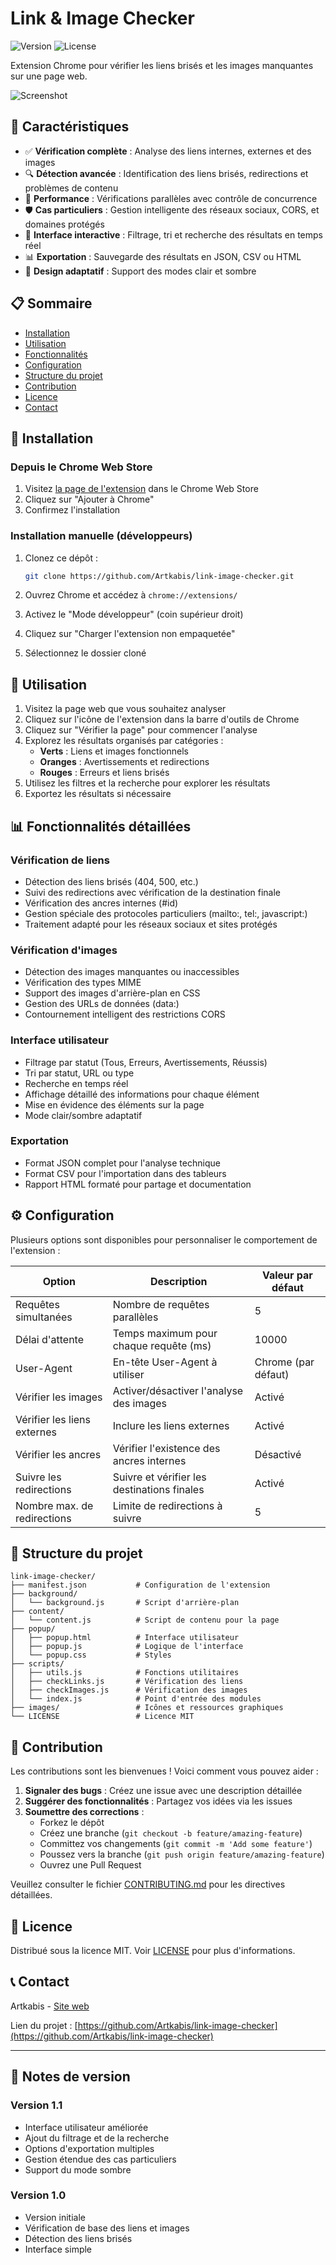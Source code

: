 # Link & Image Checker

![Version](https://img.shields.io/badge/version-1.1-blue)
![License](https://img.shields.io/badge/license-MIT-green)

Extension Chrome pour vérifier les liens brisés et les images manquantes sur une page web.

![Screenshot](images/screenshot.png)

## 🌟 Caractéristiques

- ✅ **Vérification complète** : Analyse des liens internes, externes et des images
- 🔍 **Détection avancée** : Identification des liens brisés, redirections et problèmes de contenu
- 🚀 **Performance** : Vérifications parallèles avec contrôle de concurrence
- 🛡️ **Cas particuliers** : Gestion intelligente des réseaux sociaux, CORS, et domaines protégés
- 🔄 **Interface interactive** : Filtrage, tri et recherche des résultats en temps réel
- 📊 **Exportation** : Sauvegarde des résultats en JSON, CSV ou HTML
- 🎨 **Design adaptatif** : Support des modes clair et sombre

## 📋 Sommaire

- [Installation](#-installation)
- [Utilisation](#-utilisation)
- [Fonctionnalités](#-fonctionnalités-détaillées)
- [Configuration](#-configuration)
- [Structure du projet](#-structure-du-projet)
- [Contribution](#-contribution)
- [Licence](#-licence)
- [Contact](#-contact)

## 🔧 Installation

### Depuis le Chrome Web Store

1. Visitez [la page de l'extension](https://chrome.google.com/webstore/detail/link-image-checker/XXXXXX) dans le Chrome Web Store
2. Cliquez sur "Ajouter à Chrome"
3. Confirmez l'installation

### Installation manuelle (développeurs)

1. Clonez ce dépôt :
   ```bash
   git clone https://github.com/Artkabis/link-image-checker.git
   ```

2. Ouvrez Chrome et accédez à `chrome://extensions/`

3. Activez le "Mode développeur" (coin supérieur droit)

4. Cliquez sur "Charger l'extension non empaquetée"

5. Sélectionnez le dossier cloné

## 🚀 Utilisation

1. Visitez la page web que vous souhaitez analyser
2. Cliquez sur l'icône de l'extension dans la barre d'outils de Chrome
3. Cliquez sur "Vérifier la page" pour commencer l'analyse
4. Explorez les résultats organisés par catégories :
   - **Verts** : Liens et images fonctionnels
   - **Oranges** : Avertissements et redirections
   - **Rouges** : Erreurs et liens brisés
5. Utilisez les filtres et la recherche pour explorer les résultats
6. Exportez les résultats si nécessaire

## 📊 Fonctionnalités détaillées

### Vérification de liens

- Détection des liens brisés (404, 500, etc.)
- Suivi des redirections avec vérification de la destination finale
- Vérification des ancres internes (#id)
- Gestion spéciale des protocoles particuliers (mailto:, tel:, javascript:)
- Traitement adapté pour les réseaux sociaux et sites protégés

### Vérification d'images

- Détection des images manquantes ou inaccessibles
- Vérification des types MIME
- Support des images d'arrière-plan en CSS
- Gestion des URLs de données (data:)
- Contournement intelligent des restrictions CORS

### Interface utilisateur

- Filtrage par statut (Tous, Erreurs, Avertissements, Réussis)
- Tri par statut, URL ou type
- Recherche en temps réel
- Affichage détaillé des informations pour chaque élément
- Mise en évidence des éléments sur la page
- Mode clair/sombre adaptatif

### Exportation

- Format JSON complet pour l'analyse technique
- Format CSV pour l'importation dans des tableurs
- Rapport HTML formaté pour partage et documentation

## ⚙️ Configuration

Plusieurs options sont disponibles pour personnaliser le comportement de l'extension :

| Option | Description | Valeur par défaut |
|--------|-------------|-------------------|
| Requêtes simultanées | Nombre de requêtes parallèles | 5 |
| Délai d'attente | Temps maximum pour chaque requête (ms) | 10000 |
| User-Agent | En-tête User-Agent à utiliser | Chrome (par défaut) |
| Vérifier les images | Activer/désactiver l'analyse des images | Activé |
| Vérifier les liens externes | Inclure les liens externes | Activé |
| Vérifier les ancres | Vérifier l'existence des ancres internes | Désactivé |
| Suivre les redirections | Suivre et vérifier les destinations finales | Activé |
| Nombre max. de redirections | Limite de redirections à suivre | 5 |

## 📁 Structure du projet

```
link-image-checker/
├── manifest.json           # Configuration de l'extension
├── background/
│   └── background.js       # Script d'arrière-plan
├── content/
│   └── content.js          # Script de contenu pour la page
├── popup/
│   ├── popup.html          # Interface utilisateur
│   ├── popup.js            # Logique de l'interface
│   └── popup.css           # Styles
├── scripts/
│   ├── utils.js            # Fonctions utilitaires
│   ├── checkLinks.js       # Vérification des liens
│   ├── checkImages.js      # Vérification des images
│   └── index.js            # Point d'entrée des modules
├── images/                 # Icônes et ressources graphiques
└── LICENSE                 # Licence MIT
```

## 🤝 Contribution

Les contributions sont les bienvenues ! Voici comment vous pouvez aider :

1. **Signaler des bugs** : Créez une issue avec une description détaillée
2. **Suggérer des fonctionnalités** : Partagez vos idées via les issues
3. **Soumettre des corrections** :
   - Forkez le dépôt
   - Créez une branche (`git checkout -b feature/amazing-feature`)
   - Committez vos changements (`git commit -m 'Add some feature'`)
   - Poussez vers la branche (`git push origin feature/amazing-feature`)
   - Ouvrez une Pull Request

Veuillez consulter le fichier [CONTRIBUTING.md](CONTRIBUTING.md) pour les directives détaillées.

## 📄 Licence

Distribué sous la licence MIT. Voir [LICENSE](LICENSE) pour plus d'informations.

## 📞 Contact

Artkabis - [Site web](https://github.com/Artkabis)

Lien du projet : [https://github.com/Artkabis/link-image-checker](https://github.com/Artkabis/link-image-checker)

---

## 📝 Notes de version

### Version 1.1
- Interface utilisateur améliorée
- Ajout du filtrage et de la recherche
- Options d'exportation multiples
- Gestion étendue des cas particuliers
- Support du mode sombre

### Version 1.0
- Version initiale
- Vérification de base des liens et images
- Détection des liens brisés
- Interface simple